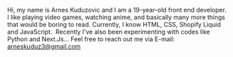 Hi, my name is Arnes Kuduzovic and I am a 19-year-old front end developer.
I like playing video games, watching anime, and basically many more things that would be boring to read.
Currently, I know HTML, CSS, Shopify Liquid and JavaScript. 
Recently I've also been experimenting with codes like Python and Next.Js...
Feel free to reach out me via E-mail: arneskuduz3@gmail.com

